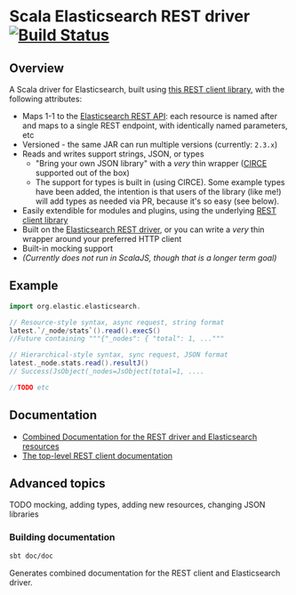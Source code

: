 # Scala Elasticsearch REST driver   [![Build Status](https://travis-ci.org/Alex-At-Home/elasticsearch_scala_driver.svg?branch=master)](https://travis-ci.org/Alex-At-Home/elasticsearch_scala_driver)

## Overview

A Scala driver for Elasticsearch, built using [this REST client library](https://github.com/Alex-At-Home/rest_client_library), with the following attributes:
* Maps 1-1 to the [Elasticsearch REST API](https://www.elastic.co/guide/en/elasticsearch/reference/current/index.html): each resource is named after and maps to a single REST endpoint, with identically named parameters, etc
* Versioned - the same JAR can run multiple versions (currently: `2.3.x`)
* Reads and writes support strings, JSON, or types
   * "Bring your own JSON library" with a _very_ thin wrapper ([CIRCE](https://github.com/travisbrown/circe) supported out of the box)
   * The support for types is built in (using CIRCE). Some example types have been added, the intention is that users of the library (like me!) will add types as needed via PR, because it's so easy (see below).
* Easily extendible for modules and plugins, using the underlying [REST client library](https://github.com/Alex-At-Home/rest_client_library)
* Built on the [Elasticsearch REST driver](https://www.elastic.co/guide/en/elasticsearch/client/java-rest/current/index.html), or you can write a _very_ thin wrapper around your preferred HTTP client
* Built-in mocking support
* _(Currently does not run in ScalaJS, though that is a longer term goal)_

## Example

```scala
import org.elastic.elasticsearch.

// Resource-style syntax, async request, string format
latest.`/_node/stats`().read().execS()
//Future containing """{"_nodes": { "total": 1, ..."""

// Hierarchical-style syntax, sync request, JSON format
latest._node.stats.read().resultJ()
// Success(JsObject(_nodes=JsObject(total=1, ....

//TODO etc
```

## Documentation

* [Combined Documentation for the REST driver and Elasticsearch resources](https://alex-at-home.github.io/elasticsearch_scala_driver/current/index.html)
* [The top-level REST client documentation](https://github.com/Alex-At-Home/rest_client_library/blob/master/README.md)

## Advanced topics

TODO mocking, adding types, adding new resources, changing JSON libraries

### Building documentation

```bash
sbt doc/doc
```

Generates combined documentation for the REST client and Elasticsearch driver.
